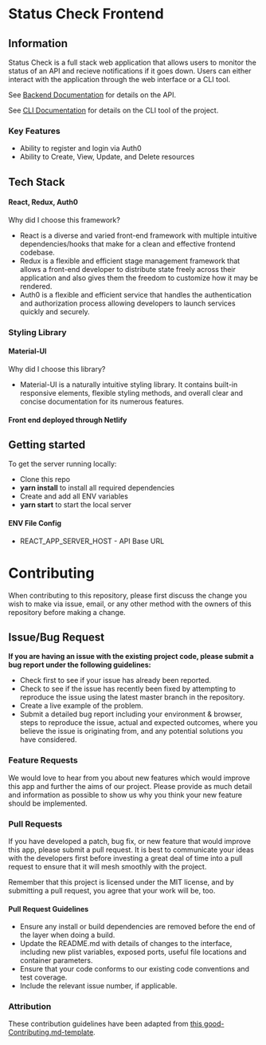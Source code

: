 # Status Check Frontend

## Information

Status Check is a full stack web application that allows users to monitor the status of an API and recieve notifications if it goes down. Users can either interact with the application through the web interface or a CLI tool.

See [Backend Documentation](https://github.com/jess-daniel/node_status_check_be/) for details on the API.

See [CLI Documentation](https://github.com/jess-daniel/status-check-cli) for details on the CLI tool of the project.

### Key Features

- Ability to register and login via Auth0
- Ability to Create, View, Update, and Delete resources

## Tech Stack

#### React, Redux, Auth0

Why did I choose this framework?

- React is a diverse and varied front-end framework with multiple intuitive dependencies/hooks that make for a clean and effective frontend codebase.
- Redux is a flexible and efficient stage management framework that allows a front-end developer to distribute state freely across their application and also gives them the freedom to customize how it may be rendered.
- Auth0 is a flexible and efficient service that handles the authentication and authorization process allowing developers to launch services quickly and securely.

### Styling Library

#### Material-UI

Why did I choose this library?

- Material-UI is a naturally intuitive styling library. It contains built-in responsive elements, flexible styling methods, and overall clear and concise documentation for its numerous features.

#### Front end deployed through Netlify

## Getting started

To get the server running locally:

- Clone this repo
- **yarn install** to install all required dependencies
- Create and add all ENV variables
- **yarn start** to start the local server

#### ENV File Config

- REACT_APP_SERVER_HOST - API Base URL

# Contributing

When contributing to this repository, please first discuss the change you wish to make via issue, email, or any other method with the owners of this repository before making a change.

## Issue/Bug Request

**If you are having an issue with the existing project code, please submit a bug report under the following guidelines:**

- Check first to see if your issue has already been reported.
- Check to see if the issue has recently been fixed by attempting to reproduce the issue using the latest master branch in the repository.
- Create a live example of the problem.
- Submit a detailed bug report including your environment & browser, steps to reproduce the issue, actual and expected outcomes, where you believe the issue is originating from, and any potential solutions you have considered.

### Feature Requests

We would love to hear from you about new features which would improve this app and further the aims of our project. Please provide as much detail and information as possible to show us why you think your new feature should be implemented.

### Pull Requests

If you have developed a patch, bug fix, or new feature that would improve this app, please submit a pull request. It is best to communicate your ideas with the developers first before investing a great deal of time into a pull request to ensure that it will mesh smoothly with the project.

Remember that this project is licensed under the MIT license, and by submitting a pull request, you agree that your work will be, too.

#### Pull Request Guidelines

- Ensure any install or build dependencies are removed before the end of the layer when doing a build.
- Update the README.md with details of changes to the interface, including new plist variables, exposed ports, useful file locations and container parameters.
- Ensure that your code conforms to our existing code conventions and test coverage.
- Include the relevant issue number, if applicable.

### Attribution

These contribution guidelines have been adapted from [this good-Contributing.md-template](https://gist.github.com/PurpleBooth/b24679402957c63ec426).
